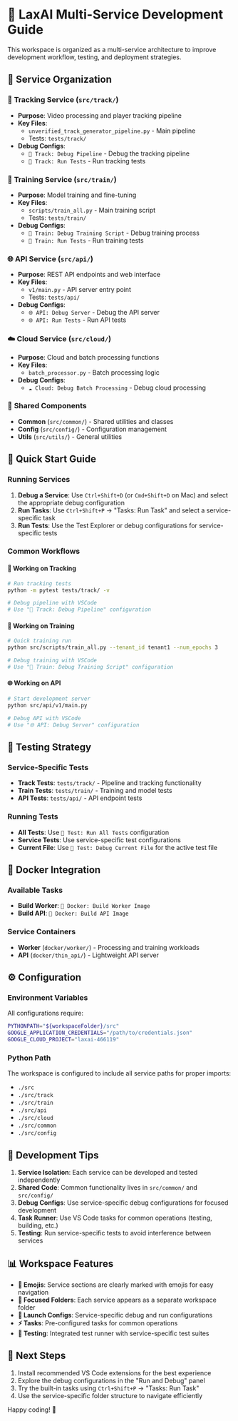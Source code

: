 # 🚀 LaxAI Multi-Service Development Guide

This workspace is organized as a multi-service architecture to improve development workflow, testing, and deployment strategies.

## 📁 Service Organization

### 🎯 **Tracking Service** (`src/track/`)

- **Purpose**: Video processing and player tracking pipeline
- **Key Files**:
  - `unverified_track_generator_pipeline.py` - Main pipeline
  - Tests: `tests/track/`
- **Debug Configs**:
  - `🎯 Track: Debug Pipeline` - Debug the tracking pipeline
  - `🎯 Track: Run Tests` - Run tracking tests

### 🧠 **Training Service** (`src/train/`)

- **Purpose**: Model training and fine-tuning
- **Key Files**:
  - `scripts/train_all.py` - Main training script
  - Tests: `tests/train/`
- **Debug Configs**:
  - `🧠 Train: Debug Training Script` - Debug training process
  - `🧠 Train: Run Tests` - Run training tests

### 🌐 **API Service** (`src/api/`)

- **Purpose**: REST API endpoints and web interface
- **Key Files**:
  - `v1/main.py` - API server entry point
  - Tests: `tests/api/`
- **Debug Configs**:
  - `🌐 API: Debug Server` - Debug the API server
  - `🌐 API: Run Tests` - Run API tests

### ☁️ **Cloud Service** (`src/cloud/`)

- **Purpose**: Cloud and batch processing functions
- **Key Files**:
  - `batch_processor.py` - Batch processing logic
- **Debug Configs**:
  - `☁️ Cloud: Debug Batch Processing` - Debug cloud processing

### 🔧 **Shared Components**

- **Common** (`src/common/`) - Shared utilities and classes
- **Config** (`src/config/`) - Configuration management
- **Utils** (`src/utils/`) - General utilities

## 🎯 Quick Start Guide

### Running Services

1. **Debug a Service**: Use `Ctrl+Shift+D` (or `Cmd+Shift+D` on Mac) and select the appropriate debug configuration
2. **Run Tasks**: Use `Ctrl+Shift+P` → "Tasks: Run Task" and select a service-specific task
3. **Run Tests**: Use the Test Explorer or debug configurations for service-specific tests

### Common Workflows

#### 🎯 Working on Tracking

```bash
# Run tracking tests
python -m pytest tests/track/ -v

# Debug pipeline with VSCode
# Use "🎯 Track: Debug Pipeline" configuration
```

#### 🧠 Working on Training

```bash
# Quick training run
python src/scripts/train_all.py --tenant_id tenant1 --num_epochs 3

# Debug training with VSCode
# Use "🧠 Train: Debug Training Script" configuration
```

#### 🌐 Working on API

```bash
# Start development server
python src/api/v1/main.py

# Debug API with VSCode
# Use "🌐 API: Debug Server" configuration
```

## 🧪 Testing Strategy

### Service-Specific Tests

- **Track Tests**: `tests/track/` - Pipeline and tracking functionality
- **Train Tests**: `tests/train/` - Training and model tests
- **API Tests**: `tests/api/` - API endpoint tests

### Running Tests

- **All Tests**: Use `🧪 Test: Run All Tests` configuration
- **Service Tests**: Use service-specific test configurations
- **Current File**: Use `🧪 Test: Debug Current File` for the active test file

## 🐳 Docker Integration

### Available Tasks

- **Build Worker**: `🐳 Docker: Build Worker Image`
- **Build API**: `🐳 Docker: Build API Image`

### Service Containers

- **Worker** (`docker/worker/`) - Processing and training workloads
- **API** (`docker/thin_api/`) - Lightweight API server

## ⚙️ Configuration

### Environment Variables

All configurations require:

```bash
PYTHONPATH="${workspaceFolder}/src"
GOOGLE_APPLICATION_CREDENTIALS="/path/to/credentials.json"
GOOGLE_CLOUD_PROJECT="laxai-466119"
```

### Python Path

The workspace is configured to include all service paths for proper imports:

- `./src`
- `./src/track`
- `./src/train`
- `./src/api`
- `./src/cloud`
- `./src/common`
- `./src/config`

## 🔧 Development Tips

1. **Service Isolation**: Each service can be developed and tested independently
2. **Shared Code**: Common functionality lives in `src/common/` and `src/config/`
3. **Debug Configs**: Use service-specific debug configurations for focused development
4. **Task Runner**: Use VS Code tasks for common operations (testing, building, etc.)
5. **Testing**: Run service-specific tests to avoid interference between services

## 📊 Workspace Features

- **🎨 Emojis**: Service sections are clearly marked with emojis for easy navigation
- **🎯 Focused Folders**: Each service appears as a separate workspace folder
- **🚀 Launch Configs**: Service-specific debug and run configurations
- **⚡ Tasks**: Pre-configured tasks for common operations
- **🧪 Testing**: Integrated test runner with service-specific test suites

## 🚀 Next Steps

1. Install recommended VS Code extensions for the best experience
2. Explore the debug configurations in the "Run and Debug" panel
3. Try the built-in tasks using `Ctrl+Shift+P` → "Tasks: Run Task"
4. Use the service-specific folder structure to navigate efficiently

Happy coding! 🎉

